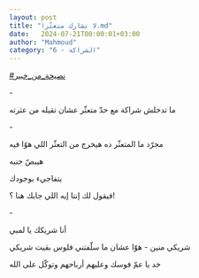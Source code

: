 ```yaml
---
layout: post
title: "لا تشارك متعثّرا.md"
date:   2024-07-21T00:00:01+03:00
author: "Mahmoud"
category: "6 - الشراكة"
---
```

[<u>\#نصيحة_من_خبير</u>](https://www.facebook.com/hashtag/%D9%86%D8%B5%D9%8A%D8%AD%D8%A9_%D9%85%D9%86_%D8%AE%D8%A8%D9%8A%D8%B1?__eep__=6&__cft__%5b0%5d=AZW7lwVF8W3DUMph2SZslCpzviRMIyvMuxJdv-Y_5LFRIiLBlKX7hqRqKxADbA61YO9DXi_po_Ezr7gznMmFfCdmYN3ZSWBmM-t0oGbxOTI7TLLPKxoT5ekLxHfiphKYjyuNx-Pfefyzc7x4GDiQ1XS7PcUXQgdEBnlX1zU1TmnUgA&__tn__=*NK-R)

\-

ما تدخلش شراكة مع حدّ متعثّر عشان تقيله من عثرته

\-

مجرّد ما المتعثّر ده هيخرج من التعثّر اللي هوّا فيه

هيبصّ جنبه

يتفاجيء بوجودك

فيقول لك إنتا إيه اللي جابك هنا ؟!

\-

أنا شريكك يا لمبي

شريكي منين - هوّا عشان ما سلّفتني فلوس بقيت شريكي

خد يا عمّ فوسك وعليهم أرباحهم وتوكّل على الله
